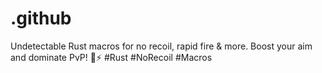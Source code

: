# .github
Undetectable Rust macros for no recoil, rapid fire &amp; more. Boost your aim and dominate PvP! 🎯⚡ #Rust #NoRecoil #Macros
